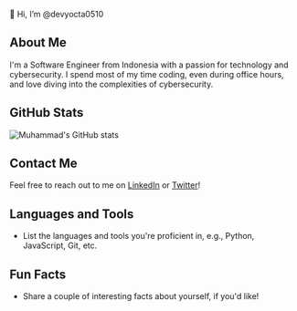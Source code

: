 👋 Hi, I’m @devyocta0510

## About Me
I'm a Software Engineer from Indonesia with a passion for technology and cybersecurity. I spend most of my time coding, even during office hours, and love diving into the complexities of cybersecurity.

## GitHub Stats
![Muhammad's GitHub stats](https://github-readme-stats.vercel.app/api?username=devyocta0510&show_icons=true&theme=radical)

## Contact Me
Feel free to reach out to me on [LinkedIn](https://www.linkedin.com/in/devyocta0510/) or [Twitter](https://twitter.com/devyocta0510/)!

## Languages and Tools
- List the languages and tools you're proficient in, e.g., Python, JavaScript, Git, etc.

## Fun Facts
- Share a couple of interesting facts about yourself, if you'd like!
